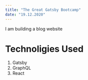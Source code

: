 ```yaml
---
title: "The Great Gatsby Bootcamp"
date: "19.12.2020"
---
```


I am building a blog website

# Technoligies Used

1. Gatsby
2. GraphQL
3. React 

